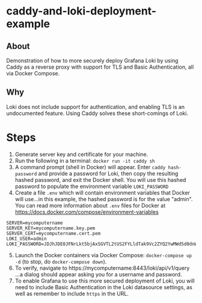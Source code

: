 # caddy-and-loki-deployment-example

## About

Demonstration of how to more securely deploy Grafana Loki by using Caddy as a reverse proxy with support for TLS and Basic Authentication, all via Docker Compose. 

## Why

Loki does not include support for authentication, and enabling TLS is an undocumented feature. Using Caddy solves these short-comings of Loki.

# Steps

1. Generate server key and certificate for your machine.
2. Run the following in a terminal: `docker run -it caddy sh`
3. A command prompt (shell in Docker) will appear. Enter `caddy hash-password` and provide a password for Loki, then copy the resulting hashed password, and exit the Docker shell. You will use this hashed password to populate the environment variable `LOKI_PASSWORD`
4. Create a file `.env` which will contain environment variables that Docker will use...in this example, the hashed password is for the value "admin". You can read more information about `.env` files for Docker at https://docs.docker.com/compose/environment-variables
```
SERVER=mycomputername
SERVER_KEY=mycomputername.key.pem
SERVER_CERT=mycomputername.cert.pem
LOKI_USER=admin
LOKI_PASSWORD=JDJhJDE0JFNrLkt5bjAxSGVTL2tUS2FYLldTak9Vc2ZYQ2YwMWd5d0dnWTdnanFFQmliVko0VGZyLjMu
```
5. Launch the Docker containers via Docker Compose: `docker-compose up -d` (to stop, do `docker-compose down`).
6. To verify, navigate to https://mycomputername:8443/loki/api/v1/query ...a dialog should appear asking you for a username and password.
7. To enable Grafana to use this more secured deployment of Loki, you will need to include Basic Authentication in the Loki datasource settings, as well as remember to include `https` in the URL.
